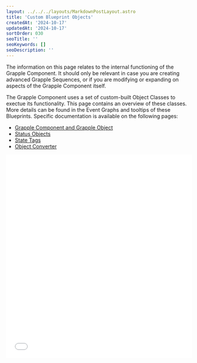 ```yaml
---
layout: ../../../layouts/MarkdownPostLayout.astro
title: 'Custom Blueprint Objects'
createdAt: '2024-10-17'
updatedAt: '2024-10-17'
sortOrder: 030
seoTitle: ''
seoKeywords: []
seoDescription: ''
---
```


<div class="note">The information on this page relates to the internal functioning of the Grapple Component. It should only be relevant in case you are creating advanced Grapple Sequences, or if you are modifying or expanding on aspects of the Grapple Component itself. </div>

The Grapple Component uses a set of custom-built Object Classes to exectue its functionality. This page contains an overview of these classes. More details can be found in the Event Graphs and tooltips of these Blueprints. Specific documentation is available on the following pages:

* [Grapple Component and Grapple Object](/grapple-component/1-overview-of-the-grapple-component/basic-concepts)
* [Status Objects](/grapple-component/5-internal-mechanisms/040-status-objects)
* [State Tags](/grapple-component/5-internal-mechanisms/050-state-tags)
* [Object Converter](/grapple-component/5-internal-mechanisms/060-object-converter)


<embed src="/public/pdf/slide-custom-objects.pdf" width="100%" height="550px" toolbar=0 frameborder="0" scrolling="no" />






